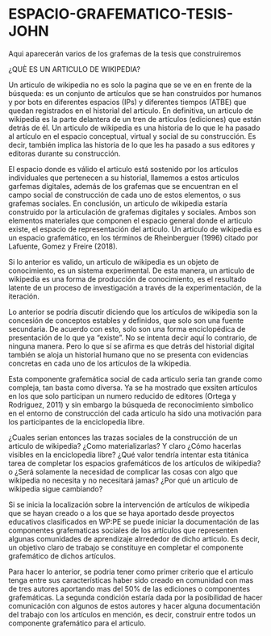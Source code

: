# ESPACIO-GRAFEMATICO-TESIS-JOHN
Aqui aparecerán varios de los grafemas de la tesis que construiremos

¿QUÈ ES UN ARTICULO DE WIKIPEDIA?

Un articulo de wikipedia no es solo la pagina que se ve en en frente de la búsqueda: es un conjunto de artículos que se han construidos por humanos y por bots en diferentes espacios (IPs) y diferentes tiempos (ATBE) que quedan registrados en el historial del articulo. En definitiva, un articulo de wikipedia es la parte  delantera de un tren de artículos (ediciones) que están detrás de él.  Un articulo de wikipedia es una historia de lo que le ha pasado al artículo en el espacio conceptual, virtual y social de su construcción. Es decir, también implica las historia de lo que les ha pasado a sus editores y editoras durante su construcción. 

El espacio donde es válido el articulo está sostenido por los artículos individuales que pertenecen a su historial, llamemos a estos articulos garfemas  digitales, además de los grafemas que se encuentran en el campo social de construcción de cada uno de estos elementos, o sus grafemas sociales. En conclusión, un articulo de wikipedia estaría construido por la articulación de grafemas digitales y  sociales. Ambos son elementos materiales que componen el espacio general donde el articulo existe, el espacio de representación del articulo. Un articulo de wikipedia es un espacio grafemático, en los términos de Rheinberguer (1996) citado por Lafuente, Gomez y Freire (2018). 

Si lo anterior es valido, un articulo de wikipedia es un objeto de conocimiento, es un sistema experimental. De esta manera, un articulo de wikipedia es una forma de producción de conocimiento, es el resultado latente  de un proceso de investigación a través de la experimentación, de la iteración.  

Lo anterior se podría discutir diciendo que los artículos de wikipedia son la concesión de conceptos estables y definidos, que solo son una fuente secundaria. De acuerdo con esto, solo son una forma enciclopédica de presentación de lo que ya “existe”.  No se intenta decir aquí lo contrario, de ninguna manera. Pero lo que sí se afirma es que detrás del historial digital también se aloja un historial humano que no se presenta con evidencias concretas en cada uno de los artículos de la wikipedia. 

Esta componente grafemática social de cada articulo seria tan grande como compleja, tan basta como diversa. Ya se ha mostrado que exsiten artículos en los que solo participan un numero reducido de editores (Ortega y Rodriguez, 2011) y sin embargo la búsqueda de reconocimiento simbolico en el entorno de construcción del cada articulo ha sido una motivación para los participantes de la enciclopedia libre.  

¿Cuales serian entonces las trazas sociales de la construcción de un articulo de wikipedia? ¿Como materializarlas? Y claro  ¿Cómo hacerlas visibles en la enciclopedia libre? ¿Qué valor tendría intentar esta titánica tarea de completar los espacios grafemáticos de los artículos de wikipedia? o ¿Será solamente la necesidad de complicar las cosas con algo que wikipedia no necesita y no necesitará jamas?
¿Por qué un articulo de wikipedia sigue cambiando? 

Si se inicia la localización sobre la intervención  de artículos de wikipedia que se hayan creado o a los que se haya aportado desde proyectos educativos clasificados en WP:PE se puede iniciar la documentación de las componentes grafematicas sociales de los artículos que representen algunas comunidades de aprendizaje alrrededor de dicho articulo. Es decir, un objetivo claro de trabajo se constituye en completar  el componente grafemático de dichos artículos. 

Para hacer lo anterior, se podria tener como primer criterio que el articulo tenga entre sus características haber sido creado en comunidad con mas de tres autores aportando mas del 50% de las ediciones o componentes grafemáticas.  La segunda condición estaría dada por la posibilidad de hacer comunicación con algunos de estos autores y hacer alguna documentación del trabajo con los artículos en mención, es decir, construir entre todos un componente grafemático para el articulo. 






 





